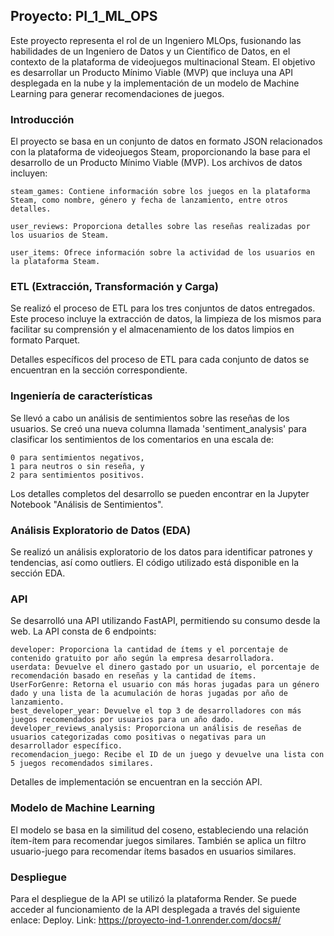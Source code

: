 ## Proyecto: PI_1_ML_OPS

Este proyecto representa el rol de un Ingeniero MLOps, fusionando las habilidades de un Ingeniero de Datos y un Científico de Datos, en el contexto de la plataforma de videojuegos multinacional Steam. El objetivo es desarrollar un Producto Mínimo Viable (MVP) que incluya una API desplegada en la nube y la implementación de un modelo de Machine Learning para generar recomendaciones de juegos.

### Introducción

El proyecto se basa en un conjunto de datos en formato JSON relacionados con la plataforma de videojuegos Steam, proporcionando la base para el desarrollo de un Producto Mínimo Viable (MVP). Los archivos de datos incluyen:

    steam_games: Contiene información sobre los juegos en la plataforma Steam, como nombre, género y fecha de lanzamiento, entre otros detalles.

    user_reviews: Proporciona detalles sobre las reseñas realizadas por los usuarios de Steam.

    user_items: Ofrece información sobre la actividad de los usuarios en la plataforma Steam.

### ETL (Extracción, Transformación y Carga)

Se realizó el proceso de ETL para los tres conjuntos de datos entregados. Este proceso incluye la extracción de datos, la limpieza de los mismos para facilitar su comprensión y el almacenamiento de los datos limpios en formato Parquet.

Detalles específicos del proceso de ETL para cada conjunto de datos se encuentran en la sección correspondiente.

### Ingeniería de características

Se llevó a cabo un análisis de sentimientos sobre las reseñas de los usuarios. Se creó una nueva columna llamada 'sentiment_analysis' para clasificar los sentimientos de los comentarios en una escala de:

    0 para sentimientos negativos,
    1 para neutros o sin reseña, y
    2 para sentimientos positivos.

Los detalles completos del desarrollo se pueden encontrar en la Jupyter Notebook "Análisis de Sentimientos".

### Análisis Exploratorio de Datos (EDA)

Se realizó un análisis exploratorio de los datos para identificar patrones y tendencias, así como outliers. El código utilizado está disponible en la sección EDA.

### API

Se desarrolló una API utilizando FastAPI, permitiendo su consumo desde la web. La API consta de 6 endpoints:

    developer: Proporciona la cantidad de ítems y el porcentaje de contenido gratuito por año según la empresa desarrolladora.
    userdata: Devuelve el dinero gastado por un usuario, el porcentaje de recomendación basado en reseñas y la cantidad de ítems.
    UserForGenre: Retorna el usuario con más horas jugadas para un género dado y una lista de la acumulación de horas jugadas por año de lanzamiento.
    best_developer_year: Devuelve el top 3 de desarrolladores con más juegos recomendados por usuarios para un año dado.
    developer_reviews_analysis: Proporciona un análisis de reseñas de usuarios categorizadas como positivas o negativas para un desarrollador específico.
    recomendacion_juego: Recibe el ID de un juego y devuelve una lista con 5 juegos recomendados similares.

Detalles de implementación se encuentran en la sección API.
### Modelo de Machine Learning

El modelo se basa en la similitud del coseno, estableciendo una relación ítem-ítem para recomendar juegos similares. También se aplica un filtro usuario-juego para recomendar ítems basados en usuarios similares.

### Despliegue

Para el despliegue de la API se utilizó la plataforma Render. Se puede acceder al funcionamiento de la API desplegada a través del siguiente enlace: Deploy. Link: https://proyecto-ind-1.onrender.com/docs#/
